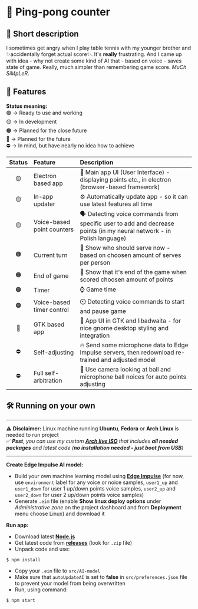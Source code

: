 # 🎉 Ping-pong counter


## 🎯 Short description
 I sometimes get angry when I play table tennis with my younger brother and ✨accidentally forget actual score✨. It's **really** frustrating. And I came up with idea - why not create some kind of AI that - based on voice - saves state of game. Really, much simpler than remembering game score. *MuCh SiMpLeR.*


## 🔰 Features

**Status meaning:** <br>
🟢 -> Ready to use and working <br>
🟡 -> In development <br>
🟠 -> Planned for the close future <br>
🔴 -> Planned for the future <br>
⛔ -> In mind, but have nearly no idea how to achieve

| Status |      Feature                |    Description    |
|:------:|:----------------------------|:------------------|
|   🟡   | Electron based app          | 🦺 Main app UI (User Interface) - displaying points etc., in electron (browser-based framework) |
|   🟡   | In-app updater              | ⚙️ Automatically update app - so it can use latest features all time |
|   🟡   | Voice-based point counters  | 🗣️ Detecting voice commands from specific user to add and decrease points (in my neural network - in Polish language) |
|   🟠   | Current turn                | 🎯 Show who should serve now - based on choosen amount of serves per person |
|   🟠   | End of game                 | 🛑 Show that it's end of the game when scored choosen amount of points |
|   🟠   | Timer                       | ⌚ Game time |
|   🟠   | Voice-based timer control   | ⏲️ Detecting voice commands to start and pause game |
|   🔴   | GTK based app               | 👕 App UI in GTK and libadwaita - for nice gnome desktop styling and integration |
|   ⛔   | Self-adjusting              | 🔥 Send some microphone data to Edge Impulse servers, then redownload re-trained and adjusted model |
|   ⛔   | Full self-arbitration       | 📸 Use camera looking at ball and microphone ball noices for auto points adjusting |


## 🛠️ Running on your own

****
⚠️ **Disclaimer:** Linux machine running **Ubuntu**, **Fedora** or **Arch Linux** is needed to run project <br> 
✅ ***Psst**, you can use my custom **[Arch live ISO](https://github.com/LukeMech/CustomArch)** that includes **all needed packages** and latest code (**no installation needed - just boot from USB**)*

****

**Create Edge Impulse AI model:**
- Build your own machine learning model using **[Edge Impulse](https://edgeimpulse.com)** (for now, use `environment` label for any voice or noice samples, `user1_up` and `user1_down` for user 1 up/down points voice samples, `user2_up` and `user2_down` for user 2 up/down points voice samples) 
- Generate `.eim` file (enable **Show linux deploy options** under *Administrative zone* on the project dashboard and from **Deployment** menu choose Linux) and download it

**Run app:**
- Download latest **[Node.js](https://nodejs.org/)**
- Get latest code from **[releases](https://github.com/LukeMech/Ping-Pong_Counter/releases/latest)** (look for `.zip` file)
- Unpack code and use:
```
$ npm install
```
- Copy your `.eim` file to `src/AI-model`
- Make sure that `autoUpdateAI` is set to **false** in `src/preferences.json` file to prevent your model from being overwritten
- Run, using command: 
```
$ npm start
```